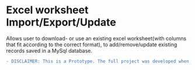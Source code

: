 <h1>Excel worksheet Import/Export/Update </h1>
<p> Allows user to download- or use an existing excel worksheet(with columns that fit according to the correct format), to add/remove/update existing records saved in a MySql database. </p>

```diff
- DISCLAIMER: This is a Prototype. The full project was developed when I was an Intern for QUENCH Delivery Group. Unfortunately, The full project has to be kept private.


